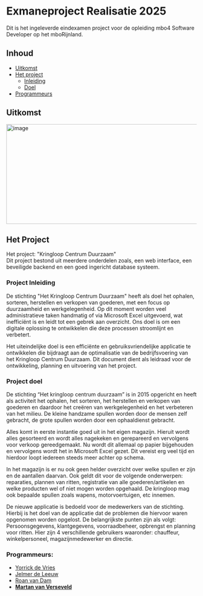 # Exmaneproject Realisatie 2025
Dit is het ingeleverde eindexamen project voor de opleiding mbo4 Software Developer op het mboRijnland.

## Inhoud
- [Uitkomst](#uitkomst)
- [Het project](#het-project)
  - [Inleiding](#project-inleiding)
  - [Doel](#project-doel)
- [Programmeurs](#programmeurs)


## Uitkomst
<img width="734" height="264" alt="image" src="https://github.com/user-attachments/assets/830e0ca4-8743-49b7-a8c2-509cf436799f" />


## Het Project
Het project: "Kringloop Centrum Duurzaam" <br>
Dit project bestond uit meerdere onderdelen zoals, een web interface, een beveiligde backend en een goed ingericht database systeem.


### Project Inleiding
De stichting "Het Kringloop Centrum Duurzaam" heeft als doel het ophalen, sorteren, herstellen en verkopen van goederen, met een focus op duurzaamheid en werkgelegenheid. Op dit moment worden veel administratieve taken handmatig of via Microsoft Excel uitgevoerd, wat inefficiënt is en leidt tot een gebrek aan overzicht. Ons doel is om een digitale oplossing te ontwikkelen die deze processen stroomlijnt en verbetert.

Het uiteindelijke doel is een efficiënte en gebruiksvriendelijke applicatie te ontwikkelen die bijdraagt aan de optimalisatie van de bedrijfsvoering van het Kringloop Centrum Duurzaam. Dit document dient als leidraad voor de ontwikkeling, planning en uitvoering van het project.


### Project doel
De stichting “Het kringloop centrum duurzaam” is in 2015 opgericht en heeft als activiteit het ophalen, het sorteren, het herstellen en verkopen van goederen en daardoor het creëren van werkgelegenheid en het verbeteren van het milieu. De kleine handzame spullen worden door de mensen zelf gebracht, de grote spullen worden door een ophaaldienst gebracht.

Alles komt in eerste instantie goed uit in het eigen magazijn. Hieruit wordt alles gesorteerd en wordt alles nagekeken en gerepareerd en vervolgens voor verkoop gereedgemaakt. Nu wordt dit allemaal op papier bijgehouden en vervolgens wordt het in Microsoft Excel gezet. Dit vereist erg veel tijd en hierdoor loopt iedereen steeds meer achter op schema.

In het magazijn is er nu ook geen helder overzicht over welke spullen er zijn en de aantallen daarvan. Ook geldt dit voor de volgende onderwerpen: reparaties, plannen van ritten, registratie van alle goederen/artikelen en welke producten wel of niet mogen worden opgehaald. De kringloop mag ook bepaalde spullen zoals wapens, motorvoertuigen, etc innemen.

De nieuwe applicatie is bedoeld voor de medewerkers van de stichting. Hierbij is het doel van de applicatie dat de problemen die hiervoor waren opgenomen worden opgelost. De belangrijkste punten zijn als volgt: Persoonsgegevens, klantgegevens, voorraadbeheer, opbrengst en planning voor ritten. Hier zijn 4 verschillende gebruikers waaronder: chauffeur, winkelpersoneel, magazijnmedewerker en directie.


### Programmeurs:
- [Yorrick de Vries](https://github.com/Yorrick06)
- [Jelmer de Leeuw](https://github.com/JelmerDeLeeuw)
- [Roan van Dam](https://github.com/RoanvDam)
- **[Martan van Verseveld](https://github.com/Martan-van-Verseveld)**

